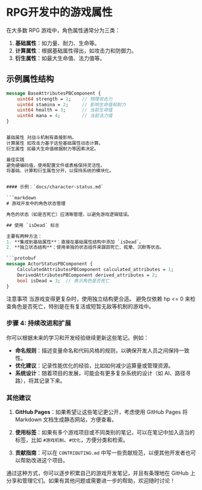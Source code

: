 # RPG开发中的游戏属性

在大多数 RPG 游戏中，角色属性通常分为三类：
1. **基础属性**：如力量、耐力、生命等。
2. **计算属性**：根据基础属性得出，如攻击力和防御力。
3. **衍生属性**：如最大生命值、法力值等。

## 示例属性结构

```protobuf
message BaseAttributesPBComponent {
    uint64 strength = 1;    // 物理攻击力
    uint64 stamina = 2;     // 影响生命值和耐力
    uint64 health = 3;      // 当前生命值
    uint64 mana = 4;        // 当前法力值
}


基础属性 对战斗机制有直接影响。
计算属性 如攻击力基于这些基础属性动态计算。
衍生属性 如最大生命值根据耐力等因素决定。

最佳实践
避免硬编码值，使用配置文件或表格保持灵活性。
将基础、计算和衍生属性分开，以保持系统的模块化。


#### 示例：`docs/character-status.md`

```markdown
# 游戏开发中的角色状态管理

角色的状态（如是否死亡）应清晰管理，以避免游戏逻辑错误。

## 使用 `isDead` 标志

主要有两种方法：
1. **集成到基础属性**：直接在基础属性结构中添加 `isDead`。
2. **独立状态结构**：使用单独的状态组件来跟踪死亡、眩晕、沉默等状态。

```protobuf
message ActorStatusPBComponent {
    CalculatedAttributesPBComponent calculated_attributes = 1;
    DerivedAttributesPBComponent derived_attributes = 2;
    bool isDead = 3;  // 表示角色是否死亡
}
```

注意事项
当游戏变得更复杂时，使用独立结构更合适。
避免仅依赖 hp <= 0 来检查角色是否死亡，特别是在有复活或短暂无敌等机制的游戏中。


### 步骤 4: 持续改进和扩展

你可以根据未来的学习和开发经验继续更新这些笔记。例如：

- **命名规则**：描述变量命名和代码风格的规则，以确保开发人员之间保持一致性。
- **优化建议**：记录性能优化的经验，比如如何减少运算量或管理资源。
- **系统设计**：随着项目的发展，可能会有更多复杂系统的设计（如 AI、路径寻路），将其记录下来。

### 其他建议

1. **GitHub Pages**：如果希望让这些笔记更公开，考虑使用 GitHub Pages 将 Markdown 文档生成静态网站，方便查看。

2. **使用标签**：如果有多个游戏项目或不同类别的笔记，可以在笔记中加入适当的标签，比如 `#游戏机制`、`#优化`，方便分类和检索。

3. **贡献指南**：可以在 `CONTRIBUTING.md` 中写一些贡献规范，以便其他开发者也可以帮助改进这个项目。

通过这种方式，你可以逐步积累自己的游戏开发笔记，并且有条理地在 GitHub 上分享和管理它们。如果有其他问题或需要进一步的帮助，欢迎随时讨论！
